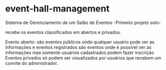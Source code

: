 # event-hall-management
Sistema de Gerenciamento de um Salão de Eventos
-Primeiro projeto solo-

recebe os eventos classificados em abertos e privados.

Evento aberto:  são eventos públicos onde qualquer usuário pode ver as informações e eventos registrados são eventos onde é possível ver as informações mas somente usuários cadastrados podem fazer inscrição
Eventos privados só podem ser visualizados por usuários que recebem um convite do administrador.


